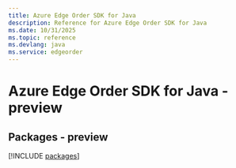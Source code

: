 ```yaml
---
title: Azure Edge Order SDK for Java
description: Reference for Azure Edge Order SDK for Java
ms.date: 10/31/2025
ms.topic: reference
ms.devlang: java
ms.service: edgeorder
---
```

# Azure Edge Order SDK for Java - preview
## Packages - preview
[!INCLUDE [packages](edge-order-index.md)]